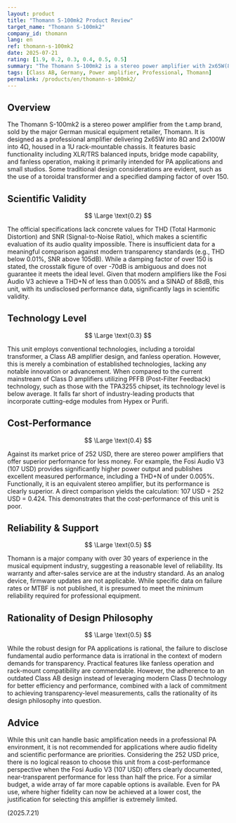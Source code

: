 ```yaml
---
layout: product
title: "Thomann S-100mk2 Product Review"
target_name: "Thomann S-100mk2"
company_id: thomann
lang: en
ref: thomann-s-100mk2
date: 2025-07-21
rating: [1.9, 0.2, 0.3, 0.4, 0.5, 0.5]
summary: "The Thomann S-100mk2 is a stereo power amplifier with 2x65W(8Ω) output. Key performance data like THD and SNR are not provided, raising significant concerns about its scientific validity and cost-performance compared to modern, high-performance amplifiers."
tags: [Class AB, Germany, Power amplifier, Professional, Thomann]
permalink: /products/en/thomann-s-100mk2/
---
```

## Overview

The Thomann S-100mk2 is a stereo power amplifier from the t.amp brand, sold by the major German musical equipment retailer, Thomann. It is designed as a professional amplifier delivering 2x65W into 8Ω and 2x100W into 4Ω, housed in a 1U rack-mountable chassis. It features basic functionality including XLR/TRS balanced inputs, bridge mode capability, and fanless operation, making it primarily intended for PA applications and small studios. Some traditional design considerations are evident, such as the use of a toroidal transformer and a specified damping factor of over 150.

## Scientific Validity

$$ \Large \text{0.2} $$

The official specifications lack concrete values for THD (Total Harmonic Distortion) and SNR (Signal-to-Noise Ratio), which makes a scientific evaluation of its audio quality impossible. There is insufficient data for a meaningful comparison against modern transparency standards (e.g., THD below 0.01%, SNR above 105dB). While a damping factor of over 150 is stated, the crosstalk figure of over -70dB is ambiguous and does not guarantee it meets the ideal level. Given that modern amplifiers like the Fosi Audio V3 achieve a THD+N of less than 0.005% and a SINAD of 88dB, this unit, with its undisclosed performance data, significantly lags in scientific validity.

## Technology Level

$$ \Large \text{0.3} $$

This unit employs conventional technologies, including a toroidal transformer, a Class AB amplifier design, and fanless operation. However, this is merely a combination of established technologies, lacking any notable innovation or advancement. When compared to the current mainstream of Class D amplifiers utilizing PFFB (Post-Filter Feedback) technology, such as those with the TPA3255 chipset, its technology level is below average. It falls far short of industry-leading products that incorporate cutting-edge modules from Hypex or Purifi.

## Cost-Performance

$$ \Large \text{0.4} $$

Against its market price of 252 USD, there are stereo power amplifiers that offer superior performance for less money. For example, the Fosi Audio V3 (107 USD) provides significantly higher power output and publishes excellent measured performance, including a THD+N of under 0.005%. Functionally, it is an equivalent stereo amplifier, but its performance is clearly superior. A direct comparison yields the calculation: 107 USD ÷ 252 USD = 0.424. This demonstrates that the cost-performance of this unit is poor.

## Reliability & Support

$$ \Large \text{0.5} $$

Thomann is a major company with over 30 years of experience in the musical equipment industry, suggesting a reasonable level of reliability. Its warranty and after-sales service are at the industry standard. As an analog device, firmware updates are not applicable. While specific data on failure rates or MTBF is not published, it is presumed to meet the minimum reliability required for professional equipment.

## Rationality of Design Philosophy

$$ \Large \text{0.5} $$

While the robust design for PA applications is rational, the failure to disclose fundamental audio performance data is irrational in the context of modern demands for transparency. Practical features like fanless operation and rack-mount compatibility are commendable. However, the adherence to an outdated Class AB design instead of leveraging modern Class D technology for better efficiency and performance, combined with a lack of commitment to achieving transparency-level measurements, calls the rationality of its design philosophy into question.

## Advice

While this unit can handle basic amplification needs in a professional PA environment, it is not recommended for applications where audio fidelity and scientific performance are priorities. Considering the 252 USD price, there is no logical reason to choose this unit from a cost-performance perspective when the Fosi Audio V3 (107 USD) offers clearly documented, near-transparent performance for less than half the price. For a similar budget, a wide array of far more capable options is available. Even for PA use, where higher fidelity can now be achieved at a lower cost, the justification for selecting this amplifier is extremely limited.

(2025.7.21)
